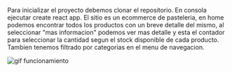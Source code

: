 Para inicializar el proyecto debemos clonar el repositorio.
En consola ejecutar create react app.
El sitio es un ecommerce de pasteleria, en home podemos encontrar todos los productos con un breve detalle del mismo, al seleccionar "mas informacion" podemos ver mas detalle y esta el contador para seleccionar la cantidad segun el stock disponible de cada producto.
Tambien tenemos filtrado por categorias en el menu de navegacion.

![gif funcionamiento](./public/images/bakeryvideo.gif "gif")